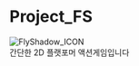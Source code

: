 # Project_FS
![FlyShadow_ICON](https://user-images.githubusercontent.com/28949163/215456850-ed5a4249-9004-455f-b660-c503b2a21a3b.png)
<br/>
간단한 2D 플랫포머 액션게임입니다

